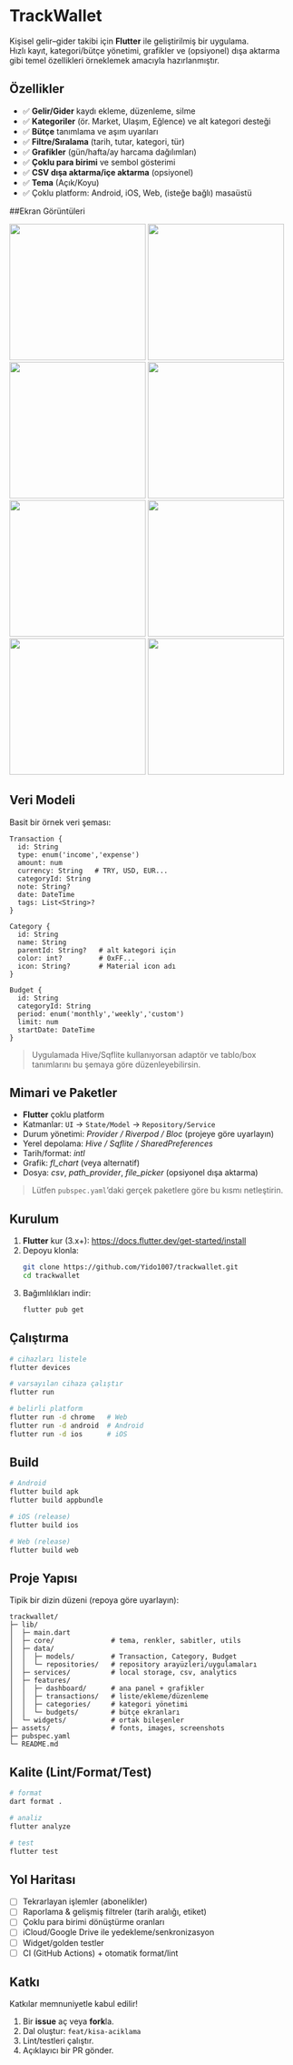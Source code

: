 # TrackWallet

Kişisel gelir–gider takibi için **Flutter** ile geliştirilmiş bir uygulama.  
Hızlı kayıt, kategori/bütçe yönetimi, grafikler ve (opsiyonel) dışa aktarma gibi temel özellikleri örneklemek amacıyla hazırlanmıştır.


## Özellikler
- ✅ **Gelir/Gider** kaydı ekleme, düzenleme, silme
- ✅ **Kategoriler** (ör. Market, Ulaşım, Eğlence) ve alt kategori desteği
- ✅ **Bütçe** tanımlama ve aşım uyarıları
- ✅ **Filtre/Sıralama** (tarih, tutar, kategori, tür)
- ✅ **Grafikler** (gün/hafta/ay harcama dağılımları)
- ✅ **Çoklu para birimi** ve sembol gösterimi
- ✅ **CSV dışa aktarma/içe aktarma** (opsiyonel)
- ✅ **Tema** (Açık/Koyu)
- ✅ Çoklu platform: Android, iOS, Web, (isteğe bağlı) masaüstü

##Ekran Görüntüleri

<p float="left">
  <img src="https://github.com/user-attachments/assets/3a504d5d-afd0-452e-8222-09403c3c1a44" width="240"/>
  <img src="https://github.com/user-attachments/assets/3777ebe8-b438-4359-a3a3-2ffb44b040ea" width="240"/>
  <img src="https://github.com/user-attachments/assets/37cf965e-3e02-442e-a000-5f25ee0dadc1" width="240"/>
  <img src="https://github.com/user-attachments/assets/49f6a304-2d85-4dbc-8ad9-9f592d19244c" width="240"/>
  <img src="https://github.com/user-attachments/assets/8f0973c4-1bb2-4b1e-a213-45df63c49544" width="240"/>
  <img src="https://github.com/user-attachments/assets/34f2582c-6de4-4ed0-93e3-03df18d67054" width="240"/>
  <img src="https://github.com/user-attachments/assets/f82c9f44-56cf-4b0c-8f4a-f3d686c724d5" width="240"/>
  <img src="https://github.com/user-attachments/assets/d06d6805-cb07-45f9-b5b6-16f61d005ffe" width="240"/>
  
</p>

## Veri Modeli
Basit bir örnek veri şeması:

```text
Transaction {
  id: String
  type: enum('income','expense')
  amount: num
  currency: String   # TRY, USD, EUR...
  categoryId: String
  note: String?
  date: DateTime
  tags: List<String>?
}

Category {
  id: String
  name: String
  parentId: String?   # alt kategori için
  color: int?         # 0xFF...
  icon: String?       # Material icon adı
}

Budget {
  id: String
  categoryId: String
  period: enum('monthly','weekly','custom')
  limit: num
  startDate: DateTime
}
```

> Uygulamada Hive/Sqflite kullanıyorsan adaptör ve tablo/box tanımlarını bu şemaya göre düzenleyebilirsin.

## Mimari ve Paketler
- **Flutter** çoklu platform
- Katmanlar: `UI` → `State/Model` → `Repository/Service`
- Durum yönetimi: _Provider / Riverpod / Bloc_ (projeye göre uyarlayın)
- Yerel depolama: _Hive / Sqflite / SharedPreferences_
- Tarih/format: _intl_
- Grafik: _fl_chart_ (veya alternatif)
- Dosya: _csv_, _path_provider_, _file_picker_ (opsiyonel dışa aktarma)

> Lütfen `pubspec.yaml`’daki gerçek paketlere göre bu kısmı netleştirin.

## Kurulum
1. **Flutter** kur (3.x+): <https://docs.flutter.dev/get-started/install>
2. Depoyu klonla:
   ```bash
   git clone https://github.com/Yido1007/trackwallet.git
   cd trackwallet
   ```
3. Bağımlılıkları indir:
   ```bash
   flutter pub get
   ```

## Çalıştırma
```bash
# cihazları listele
flutter devices

# varsayılan cihaza çalıştır
flutter run

# belirli platform
flutter run -d chrome   # Web
flutter run -d android  # Android
flutter run -d ios      # iOS
```

## Build
```bash
# Android
flutter build apk
flutter build appbundle

# iOS (release)
flutter build ios

# Web (release)
flutter build web
```

## Proje Yapısı
Tipik bir dizin düzeni (repoya göre uyarlayın):

```
trackwallet/
├─ lib/
│  ├─ main.dart
│  ├─ core/              # tema, renkler, sabitler, utils
│  ├─ data/
│  │  ├─ models/         # Transaction, Category, Budget
│  │  └─ repositories/   # repository arayüzleri/uygulamaları
│  ├─ services/          # local storage, csv, analytics
│  ├─ features/
│  │  ├─ dashboard/      # ana panel + grafikler
│  │  ├─ transactions/   # liste/ekleme/düzenleme
│  │  ├─ categories/     # kategori yönetimi
│  │  └─ budgets/        # bütçe ekranları
│  └─ widgets/           # ortak bileşenler
├─ assets/               # fonts, images, screenshots
├─ pubspec.yaml
└─ README.md
```

## Kalite (Lint/Format/Test)
```bash
# format
dart format .

# analiz
flutter analyze

# test
flutter test
```


## Yol Haritası
- [ ] Tekrarlayan işlemler (abonelikler)
- [ ] Raporlama & gelişmiş filtreler (tarih aralığı, etiket)
- [ ] Çoklu para birimi dönüştürme oranları
- [ ] iCloud/Google Drive ile yedekleme/senkronizasyon
- [ ] Widget/golden testler
- [ ] CI (GitHub Actions) + otomatik format/lint

## Katkı
Katkılar memnuniyetle kabul edilir!
1. Bir **issue** aç veya **fork**la.
2. Dal oluştur: `feat/kisa-aciklama`
3. Lint/testleri çalıştır.
4. Açıklayıcı bir PR gönder.

